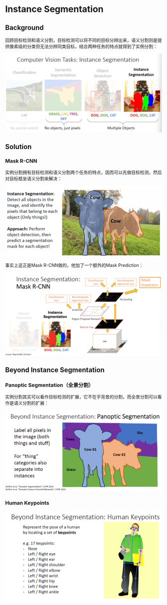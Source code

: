 # Instance Segmentation

## Background

回顾目标检测和语义分割，目标检测可以将不同的目标分辨出来，语义分割则是提供像素级的分类但无法分辨同类目标，结合两种任务的特点就得到了实例分割：

<img src="img/image-20220816230607451.png" alt="image-20220816230607451" style="zoom:50%;" />

## Solution

### Mask R-CNN

实例分割拥有目标检测和语义分割两个任务的特点，因而可以先做目标检测，然后对目标框坐语义分割来解决：

<img src="img/image-20220816230720353.png" alt="image-20220816230720353" style="zoom:50%;" />

事实上这正是Mask R-CNN做的，他加了一个额外的Mask Prediction：

<img src="img/image-20220816230814279.png" alt="image-20220816230814279" style="zoom:50%;" />

## Beyond Instance Segmentation

### Panoptic Segmentation（全景分割）

实例分割其实可以看作目标检测的扩展，它不在乎背景的分割，而全景分割可以看作是语义分割的扩展：

<img src="img/image-20220816231044111.png" alt="image-20220816231044111" style="zoom:50%;" />

### Human Keypoints

<img src="img/image-20220816231148678.png" alt="image-20220816231148678" style="zoom:50%;" />

